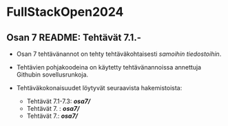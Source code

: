 # FullStackOpen2024

## Osan 7 README: Tehtävät 7.1.-

- Osan 7 tehtävänannot on tehty tehtäväkohtaisesti *samoihin tiedostoihin*.
- Tehtävien pohjakoodeina on käytetty tehtävänannoissa annettuja Githubin sovellusrunkoja.


- Tehtäväkokonaisuudet löytyvät seuraavista hakemistoista:
  - Tehtävät 7.1-7.3: _**osa7/**_
  - Tehtävät 7. : _**osa7/**_
  - Tehtävät 7.: _**osa7/**_
  


